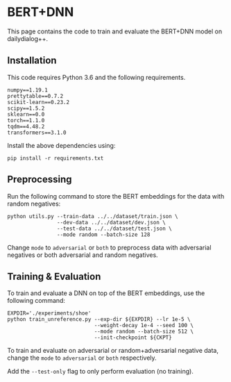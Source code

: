 # BERT+DNN

This page contains the code to train and evaluate the BERT+DNN model on dailydialog++. 


## Installation 

This code requires Python 3.6 and the following requirements. 

```
numpy==1.19.1
prettytable==0.7.2
scikit-learn==0.23.2
scipy==1.5.2
sklearn==0.0
torch==1.1.0
tqdm==4.48.2
transformers==3.1.0
```
Install the above dependencies using:
 ```
 pip install -r requirements.txt 
 ```
 
 ## Preprocessing 
  
 Run the following command to store the BERT embeddings for the data with random negatives: 
 
 ```
 python utils.py --train-data ../../dataset/train.json \
                 --dev-data ../../dataset/dev.json \
                 --test-data ../../dataset/test.json \
                 --mode random --batch-size 128
 ```
 Change ```mode``` to ```adversarial``` or ```both``` to preprocess data with adversarial negatives or both adversarial and random negatives. 
 

## Training & Evaluation

To train and evaluate a DNN on top of the BERT embeddings, use the following command: 

```
EXPDIR='./experiments/shoe'
python train_unreference.py --exp-dir ${EXPDIR} --lr 1e-5 \
                            --weight-decay 1e-4 --seed 100 \
                            --mode random --batch-size 512 \
                            --init-checkpoint ${CKPT} 
```

To train and evaluate on adversarial or random+adversarial negative data, change the ```mode``` to ```adversarial``` or ```both``` respectively.

Add the ```--test-only``` flag to only perform evaluation (no training). 
